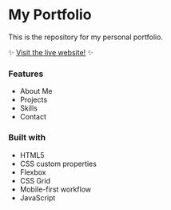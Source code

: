 # My Portfolio

This is the repository for my personal portfolio.

:sparkles: [Visit the live website!](https://paulina-kottlewska.github.io/) :sparkles:

### Features

- About Me
- Projects
- Skills
- Contact

### Built with

- HTML5
- CSS custom properties
- Flexbox
- CSS Grid
- Mobile-first workflow
- JavaScript 